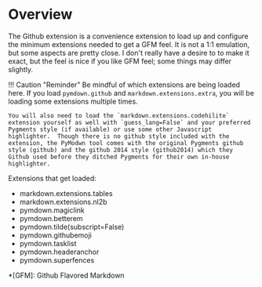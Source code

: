 # Overview
The Github extension is a convenience extension to load up and configure the minimum extensions needed to get a GFM feel.  It is not a 1:1 emulation, but some aspects are pretty close.  I don't really have a desire to to make it exact, but the feel is nice if you like GFM feel; some things may differ slightly.

!!! Caution "Reminder"
    Be mindful of which extensions are being loaded here.  If you load `pymdown.github` and `markdown.extensions.extra`, you will be loading some extensions multiple times.

    You will also need to load the `markdown.extensions.codehilite` extension yourself as well with `guess_lang=False` and your preferred Pygments style (if available) or use some other Javascript highlighter.  Though there is no github style included with the extension, the PyModwn tool comes with the original Pygments github style (github) and the github 2014 style (github2014) which they Github used before they ditched Pygments for their own in-house highlighter.

Extensions that get loaded:

- markdown.extensions.tables
- markdown.extensions.nl2b
- pymdown.magiclink
- pymdown.betterem
- pymdown.tilde(subscript=False)
- pymdown.githubemoji
- pymdown.tasklist
- pymdown.headeranchor
- pymdown.superfences

*[GFM]:  Github Flavored Markdown
